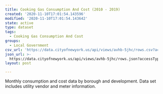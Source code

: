```yaml
---
title: Cooking Gas Consumption And Cost (2010 - 2019)
created: '2020-11-10T17:01:54.143596'
modified: '2020-11-10T17:01:54.143642'
state: active
type: dataset
tags:
  - Cooking Gas Consumption And Cost
groups:
  - Local Government
csv_url: 'https://data.cityofnewyork.us/api/views/avhb-5jhc/rows.csv?accessType=DOWNLOAD'
json_url: >-
  https://data.cityofnewyork.us/api/views/avhb-5jhc/rows.json?accessType=DOWNLOAD
layout: post

---
```

Monthly consumption and cost data by borough and development. Data set includes utility vendor and meter information.
